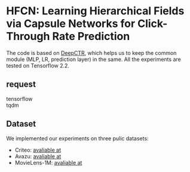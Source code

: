 # HFCN: Learning Hierarchical Fields via Capsule Networks for Click-Through Rate Prediction
The code is based on [DeepCTR](https://github.com/shenweichen/DeepCTR), which helps us to keep the common module (MLP, LR, prediction layer) in the same. All the experiments are tested on Tensorflow 2.2.
## request
tensorflow  
tqdm
## Dataset
We implemented our experiments on three pulic datasets:
* Criteo: [avaliable at]()
* Avazu: [avaliable at]()
* MovieLens-1M: [avaliable at]()

